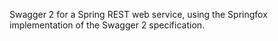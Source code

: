  Swagger 2 for a Spring REST web service, using the Springfox implementation of the Swagger 2 specification.
